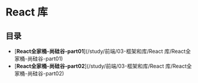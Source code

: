 #  React 库

## 目录

  * [**React全家桶-尚硅谷-part01**](/study/前端/03-框架和库/React 库/React全家桶-尚硅谷-part01)
  * [**React全家桶-尚硅谷-part02**](/study/前端/03-框架和库/React 库/React全家桶-尚硅谷-part02)